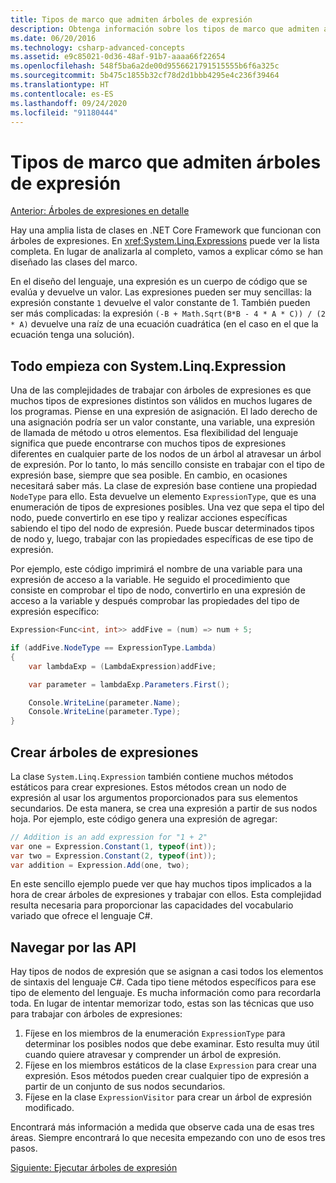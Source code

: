 ```yaml
---
title: Tipos de marco que admiten árboles de expresión
description: Obtenga información sobre los tipos de marco que admiten árboles de expresión, la creación de árboles de expresión y las técnicas para trabajar con las API de árboles de expresión.
ms.date: 06/20/2016
ms.technology: csharp-advanced-concepts
ms.assetid: e9c85021-0d36-48af-91b7-aaaa66f22654
ms.openlocfilehash: 548f5ba6a2de00d9556621791515555b6f6a325c
ms.sourcegitcommit: 5b475c1855b32cf78d2d1bbb4295e4c236f39464
ms.translationtype: HT
ms.contentlocale: es-ES
ms.lasthandoff: 09/24/2020
ms.locfileid: "91180444"
---
```

# <a name="framework-types-supporting-expression-trees"></a>Tipos de marco que admiten árboles de expresión

[Anterior: Árboles de expresiones en detalle](expression-trees-explained.md)

Hay una amplia lista de clases en .NET Core Framework que funcionan con árboles de expresiones.
En <xref:System.Linq.Expressions> puede ver la lista completa.
En lugar de analizarla al completo, vamos a explicar cómo se han diseñado las clases del marco.

En el diseño del lenguaje, una expresión es un cuerpo de código que se evalúa y devuelve un valor. Las expresiones pueden ser muy sencillas: la expresión constante `1` devuelve el valor constante de 1. También pueden ser más complicadas: la expresión `(-B + Math.Sqrt(B*B - 4 * A * C)) / (2 * A)` devuelve una raíz de una ecuación cuadrática (en el caso en el que la ecuación tenga una solución).  

## <a name="it-all-starts-with-systemlinqexpression"></a>Todo empieza con System.Linq.Expression

Una de las complejidades de trabajar con árboles de expresiones es que muchos tipos de expresiones distintos son válidos en muchos lugares de los programas. Piense en una expresión de asignación. El lado derecho de una asignación podría ser un valor constante, una variable, una expresión de llamada de método u otros elementos. Esa flexibilidad del lenguaje significa que puede encontrarse con muchos tipos de expresiones diferentes en cualquier parte de los nodos de un árbol al atravesar un árbol de expresión. Por lo tanto, lo más sencillo consiste en trabajar con el tipo de expresión base, siempre que sea posible. En cambio, en ocasiones necesitará saber más.
La clase de expresión base contiene una propiedad `NodeType` para ello.
Esta devuelve un elemento `ExpressionType`, que es una enumeración de tipos de expresiones posibles.
Una vez que sepa el tipo del nodo, puede convertirlo en ese tipo y realizar acciones específicas sabiendo el tipo del nodo de expresión. Puede buscar determinados tipos de nodo y, luego, trabajar con las propiedades específicas de ese tipo de expresión.

Por ejemplo, este código imprimirá el nombre de una variable para una expresión de acceso a la variable. He seguido el procedimiento que consiste en comprobar el tipo de nodo, convertirlo en una expresión de acceso a la variable y después comprobar las propiedades del tipo de expresión específico:

```csharp
Expression<Func<int, int>> addFive = (num) => num + 5;

if (addFive.NodeType == ExpressionType.Lambda)
{
    var lambdaExp = (LambdaExpression)addFive;

    var parameter = lambdaExp.Parameters.First();

    Console.WriteLine(parameter.Name);
    Console.WriteLine(parameter.Type);
}
```

## <a name="creating-expression-trees"></a>Crear árboles de expresiones

La clase `System.Linq.Expression` también contiene muchos métodos estáticos para crear expresiones. Estos métodos crean un nodo de expresión al usar los argumentos proporcionados para sus elementos secundarios. De esta manera, se crea una expresión a partir de sus nodos hoja. Por ejemplo, este código genera una expresión de agregar:

```csharp
// Addition is an add expression for "1 + 2"
var one = Expression.Constant(1, typeof(int));
var two = Expression.Constant(2, typeof(int));
var addition = Expression.Add(one, two);
```

En este sencillo ejemplo puede ver que hay muchos tipos implicados a la hora de crear árboles de expresiones y trabajar con ellos. Esta complejidad resulta necesaria para proporcionar las capacidades del vocabulario variado que ofrece el lenguaje C#.

## <a name="navigating-the-apis"></a>Navegar por las API

Hay tipos de nodos de expresión que se asignan a casi todos los elementos de sintaxis del lenguaje C#. Cada tipo tiene métodos específicos para ese tipo de elemento del lenguaje. Es mucha información como para recordarla toda. En lugar de intentar memorizar todo, estas son las técnicas que uso para trabajar con árboles de expresiones:

1. Fíjese en los miembros de la enumeración `ExpressionType` para determinar los posibles nodos que debe examinar. Esto resulta muy útil cuando quiere atravesar y comprender un árbol de expresión.
2. Fíjese en los miembros estáticos de la clase `Expression` para crear una expresión. Esos métodos pueden crear cualquier tipo de expresión a partir de un conjunto de sus nodos secundarios.
3. Fíjese en la clase `ExpressionVisitor` para crear un árbol de expresión modificado.

Encontrará más información a medida que observe cada una de esas tres áreas. Siempre encontrará lo que necesita empezando con uno de esos tres pasos.

 [Siguiente: Ejecutar árboles de expresión](expression-trees-execution.md)
